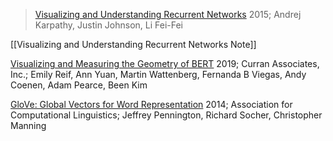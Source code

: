 > [Visualizing and Understanding Recurrent Networks](zotero://select/items/@karpathyVisualizingUnderstandingRecurrent2015)
> 2015; Andrej Karpathy, Justin Johnson, Li Fei-Fei

[[Visualizing and Understanding Recurrent Networks Note]]


[Visualizing and Measuring the Geometry of BERT](zotero://select/items/@reifVisualizingMeasuringGeometry2019)
2019; Curran Associates, Inc.; Emily Reif, Ann Yuan, Martin Wattenberg, Fernanda B Viegas, Andy Coenen, Adam Pearce, Been Kim

[GloVe: Global Vectors for Word Representation](zotero://select/items/@penningtonGloVeGlobalVectors2014)
2014; Association for Computational Linguistics; Jeffrey Pennington, Richard Socher, Christopher Manning


